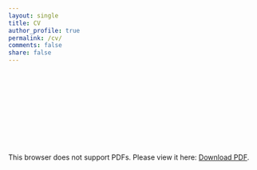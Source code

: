 ```yaml
---
layout: single
title: CV
author_profile: true
permalink: /cv/
comments: false
share: false
---
```


<object data="http://huyenle.net/CV_Dec2018.pdf" type="application/pdf" width="800px" height="800px">
    <embed src="http://huyenle.net/CV_Dec2018.pdf">
        <p>This browser does not support PDFs. Please view it here: <a href="http://www.dropbox.com/s/2x0n5tfpeicqcww/CV_Dec2018.pdf">Download PDF</a>.</p>
    </embed>
</object>

